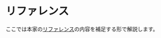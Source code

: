 # リファレンス

ここでは本家の[リファレンス](https://developers.google.com/google-apps/calendar/v3/reference/)の内容を補足する形で解説します。